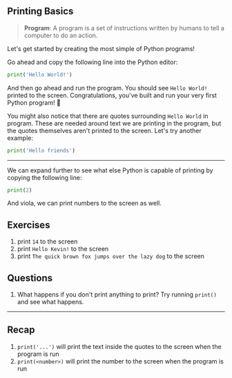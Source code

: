 ## Printing Basics ##

> **Program**: A program is a set of instructions written by humans to tell a computer to do an action.

Let's get started by creating the most simple of Python programs!

Go ahead and copy the following line into the Python editor:

```py
print('Hello World!')
```

And then go ahead and run the program. You should see `Hello World!` printed to the screen. Congratulations, you've built and run your very first Python program! :tada:

You might also notice that there are quotes surrounding `Hello World` in program. These are needed around text we are printing in the program, but the quotes themselves aren't printed to the screen. Let's try another example:

```py
print('Hello friends')
```

---

We can expand further to see what else Python is capable of printing by copying the following line:

```py
print(2)
```

And viola, we can print numbers to the screen as well.

## Exercises ##

1. print `14` to the screen
2. print `Hello Kevin!` to the screen
3. print `The quick brown fox jumps over the lazy dog` to the screen

## Questions ##
1. What happens if you don't print anything to print? Try running `print()` and see what happens.



---

## Recap ##
1. `print('...')` will print the text inside the quotes to the screen when the program is run
2. `print(<number>)` will print the number to the screen when the program is run
